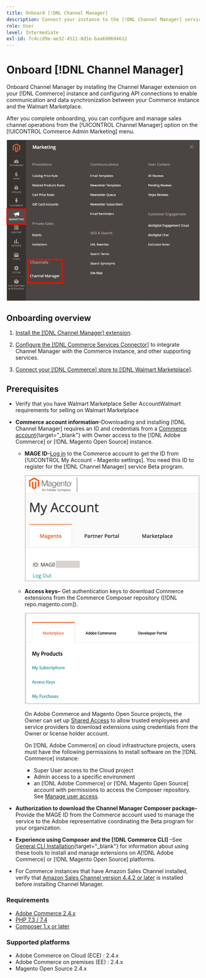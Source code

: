 ```yaml
---
title: Onboard [!DNL Channel Manager]
description: Connect your instance to the [!DNL Channel Manager] service by completing a few onboarding steps.
role: User
level: Intermediate
exl-id: 7c4ccd9e-ae32-4511-8d1e-baa690604612
---
```

# Onboard [!DNL Channel Manager]

Onboard Channel Manager by installing the Channel Manager extension on your [!DNL Commerce] instance and configuring API connections to enable communication and data synchronization between your Commerce instance and the Walmart Marketplace.

After you complete onboarding, you can configure and manage sales channel operations from the [!UICONTROL Channel Manager] option on the [!UICONTROL Commerce Admin Marketing] menu.

![[!DNL Channel Manager] option in Admin view](assets/channel-manager-admin-view.png)

## Onboarding overview

1. [Install the [!DNL Channel Manager] extension](install.md).

1. [Configure the [!DNL Commerce Services Connector]](connect.md) to integrate Channel Manager with the Commerce instance, and other supporting services.

1. [Connect your [!DNL Commerce] store to [!DNL Walmart Marketplace]](connect.md).

## Prerequisites

- Verify that you have  Walmart Marketplace Seller AccountWalmart requirements for selling on Walmart Marketplace

- **Commerce account information**–Downloading and installing [!DNL Channel Manager] requires an ID and credentials from a [Commerce account](https://docs.magento.com/user-guide/magento/magento-account.html){target="_blank"} with Owner access to the [!DNL Adobe Commerce] or [!DNL Magento Open Source] instance.

  - **MAGE ID**–[Log in](https://account.magento.com/customer/account/login/) to the Commerce account to get the ID from [!UICONTROL My Account - Magento settings]. You need this ID to register for the [!DNL Channel Manager] service Beta program.

     ![[!DNL MAGEID] on Commerce account settings](assets/mageid-my-commerce-account.png) 

  - **Access keys–** Get authentication keys to download Commerce extensions from the Commerce Composer repository ([!DNL repo.magento.com]).

    ![[!UICONTROL Commerce Marketplace access keys]](assets/commerce-marketplace-access-keys.png)

    On Adobe Commerce and Magento Open Source projects, the Owner can set up [Shared Access](https://docs.magento.com/user-guide/magento/magento-account-share.html) to allow trusted employees and service providers to download extensions using credentials from the Owner or license holder account.

    On [!DNL Adobe Commerce] on cloud infrastructure projects, users must have the following permissions to install software on the [!DNL Commerce] instance:

    - Super User access to the Cloud project
    - Admin access to a specific environment
    - an [!DNL Adobe Commerce] or [!DNL Magento Open Source] account with permissions to access the Composer repository. See [Manage user access](https://devdocs.magento.com/cloud/project/user-admin.html).

- **Authorization to download the Channel Manager Composer package**–Provide the MAGE ID from the Commerce account used to manage the service to the Adobe representative coordinating the Beta program for your organization.
- **Experience using Composer and the [!DNL Commerce CLI]** –See [General CLI Installation](https://devdocs.magento.com/extensions/install/){target="_blank"} for information about using these tools to install and manage extensions on A[!DNL Adobe Commerce] or [!DNL Magento Open Source] platforms.
- For Commerce instances that have Amazon Sales Channel installed, verify that [Amazon Sales Channel version 4.4.2 or later](https://experienceleague.adobe.com/docs/commerce-channels/amazon/release-notes.html) is installed before installing Channel Manager.


### Requirements

- [Adobe Commerce 2.4.x](https://devdocs.magento.com/release/released-versions.html)
- [PHP 7.3 / 7.4](https://devdocs.magento.com/guides/v2.4/install-gde/prereq/php-settings.html)
- [Composer 1.x or later](https://devdocs.magento.com/cloud/reference/cloud-composer.html)


### Supported platforms

- Adobe Commerce on Cloud (ECE) : 2.4.x
- Adobe Commerce on premises (EE) : 2.4.x
- Magento Open Source 2.4.x
